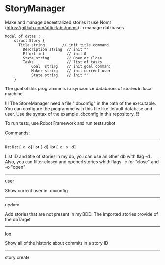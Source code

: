 # StoryManager

Make and manage decentralized stories
It use Noms (https://github.com/attic-labs/noms) to manage databases

```
Model of datas :
    struct Story {
      Title string        // init title command
	    Description string  // init ""
	    Effort int          // init 0
	    State string        // Open or Close
        Tasks               // list of tasks
            Goal  string    // init goal command
            Maker string    // init current user
            State string    // init ""
    }
```

The goal of this programme is to syncronize databases of stories in local machine.

!!!
The StorieManager need a file ".dbconfig" in the path of the executable. You can configure the programme with this file like default database and user.
Use the syntax of the example .dbconfig in this repository.
!!!

To run tests, use Robot Framework and run tests.robot

Commands :
______________________________
list
list [-c -o]
list [-d] <value>
list [-c -o -d] <value>

List ID and title of stories in my db, you can use an other db with flag -d <dbTarget>. Also, you can filter closed and opened stories whith flags -c for "close" and -o "open"
______________________________
user

Show current user in .dbconfig
______________________________
update <dbTarget>

Add stories that are not present in my BDD. The imported stories provide of the dbTarget
______________________________
log <ID>

Show all of the historic about commits in a story ID
______________________________
story create <title>

Create a new story with random ID and title 
______________________________
story edit <ID> [-t -d -e] <value>

Change a field value in the story ID except "Tasks" and "State". You can midify title with -t or description with -d or effort with -e
______________________________
story show <ID>
story show <ID> [-t]

Show the last state (commit) of the story ID. You can just show the tasks with -t
______________________________
story close <ID>

Change the state of the story ID with value "Close". You can't modify the story after close and it's not possible to reopen it. It is always possible to show/search-task/copy the story
______________________________
story Tadd <ID> <goal>
story Tadd <ID> <goal> <maker>

Add a task in the list "Tasks" of a story ID with goal and maker. If you don't give a maker, it will be the current maker in .dbconfig
______________________________
story Tedit <ID> <IDtask> [-g -m -s] <value>

Edit a task IDtask in the list "Tasks" of a story ID. You can modify the goal with -g, the maker with -m, the state with -s
______________________________
story Tsearch <ID> [-s -m] <value>

Found tasks by value of "State" with -s or "Maker" with -m in the list "Tasks" of a story ID
______________________________
story merge <ID1> <ID2>

Merge two stories that have common references. You need to resolve conflicts if th CLI ask you to choose. This command create a new ID for the merged story and the two lastes stories will be replaced by it
______________________________
story copy <ID> <value>
story copy <ID> <value> [-d]

Copy a story in an other database or add duplicate (other ID) in my database with option -d. Value is the path of the database. Don't forget the name of the database in the path : ./home/user/Documents/Stories
______________________________
story sync <ID> <value>

Synchronize two databases (same ID) about the story ID. Value is the path of the database. Don't forget the name of the database in the path : ./home/user/Documents/Stories
______________________________

__________________________________________________________________________

If you need more informations about commands, use --help after the command
__________________________________________________________________________

Demo :

*** Create stories ***

./StoryManager story create test        // Exec cmd cmd title

test edited
ID : ehin6t1k6cojac1k70qkgc0830vjia0k

*** Edit it ***

./StoryManager story edit ehin6t1k6cojac1k70qkgc0830vjia0k -e 5         // Exec cmd cmd ID [-e -d -t] value

test edited
ID : ehin6t1k6cojac1k70qkgc0830vjia0k

*** Show it ***

./StoryManager story show ehin6t1k6cojac1k70qkgc0830vjia0k              // Exec cmd cmd ID [-t]

struct Commit {
  meta: struct Meta {
    author: "Author config --> PO",
    date: "2020-06-22T10:08:37Z",
    message: "Edit value effort in story test with ID ehin6t1k6cojac1k70qkgc0830vjia0k",
  },
  parents: set {
    #ideku8d93ekku555tjkf79ghi4gsavj2,
  },
  value: struct Story {
    Author: "Author config --> PO",
    Description: "",
    Effort: 5,
    State: "Open",
    Tasks: [],
    Title: "test",
  },
}

*** List stories ***

/StoryManager list      // Exec cmd [-d -c -o]

ehin6t1k6cojac1k70qkgc0830vjia0k		test

*** Add a task ***

./StoryManager story Tadd ehin6t1j74s34c9m70o1ejgk5s6gu1oh newGoal          // Exec cmd cmd ID goal

Task newGoal (0) added in story test
ID : ehin6t1j74s34c9m70o1ejgk5s6gu1oh

*** Edit a task ***

./StoryManager story Tedit ehin6t1j74s34c9m70o1ejgk5s6gu1oh 0 -s Complete         // Exec cmd cmd ID IDtask [-s -g -m] value

Task 0 edited in story test
ID : ehin6t1j74s34c9m70o1ejgk5s6gu1oh

*** Search task by ***

./StoryManager story Tsearch ehin6t1j74s34c9m70o1ejgk5s6gu1oh -s Complete         // Exec cmd cmd ID [-s -m] value

struct Task {
  Goal: "newGoal",
  ID: 0,
  Maker: "Alexis Bredel --> PO",
  State: "Complete",
}

*** Close story ***

./StoryManager story close ehin6t1j74s34c9m70o1ejgk5s6gu1oh         // Exec cmd cmd ID

test closed
ID : ehin6t1j74s34c9m70o1ejgk5s6gu1oh

!!! Remember, you can't modify the story after close and it's not possible to reopen it